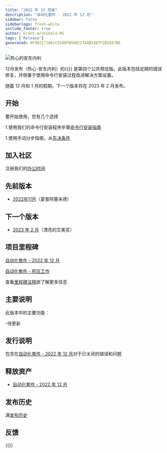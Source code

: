 ```yaml
---
title: "2022 年 12 月版"
description: "自动化套件 - 2022 年 12 月"
sidebar: false
sidebarlogo: fresh-white
include_footer: true
author: Grant-Archibald-MS
tags: ['Release']
generated: 0F99217106CCE588FB560217AAB3307F2D2587B6
---
```


![热心的安东内利](/images/zealous-antonelli.png)

12月发布（热心-安东内利）的{{<product-name>}} 是第四个公共预览版。此版本包括定期的错误修复，并侧重于使用命令行安装过程改进解决方案设置。

随着 12 月和 1 月的假期，下一个版本将在 2023 年 2 月发布。

## 开始

要开始使用，您有几个选择

1.使用我们的命令行安装程序步骤[命令行安装指南](/zh-hans/get-started/install)

1.使用手动分步指南，从[先决条件](https://learn.microsoft.com/power-automate/guidance/automation-kit/setup/prerequisites)

## 加入社区

注册我们的[办公时间](/zh-hans/office-hours)

## 先前版本

- [2022年11月](/zh-hans/releases/november-2022)（夏普阿基米德）

## 下一个版本

- [2023 年 2 月](/zh-hans/releases/february-2023)（漂亮的艾美奖）

## 项目里程碑

[自动化套件 - 2022 年 12 月](https://github.com/orgs/microsoft/projects/486/views/5)

[自动化套件 - 积压工作](https://github.com/orgs/microsoft/projects/486/views/1)

查看[里程碑注释](/zh-hans/releases/milestones)欲了解更多信息

## 主要说明

此版本中的主要功能：

-待更新

## 发行说明

包含在[自动化套件 - 2022 年 12 月](https://github.com/microsoft/powercat-automation-kit/releases/tag/AutomationKit-December2022)对于已关闭的错误和问题

## 释放资产

- [自动化套件 - 2022 年 12 月](https://github.com/microsoft/powercat-automation-kit/releases/tag/AutomationKit-December2022)

## 发布历史

满[发布历史](/zh-hans/releases)

## 反馈

{{<questions name="/content/zh-hans/releases/december-2022.json" completed="感谢您提供反馈" showNavigationButtons="false" locale="zh-hans">}}

